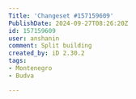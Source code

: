 ```yaml
---
Title: 'Changeset #157159609'
PublishDate: 2024-09-27T08:26:20Z
id: 157159609
user: anshanin
comment: Split building
created_by: iD 2.30.2
tags:
- Montenegro
- Budva

---
```

